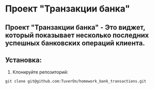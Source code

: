 # Проект "Транзакции банка"

## Проект "Транзакции банка" - Это виджет, который показывает несколько последних успешных банковских операций клиента.

## Установка:

1. Клонируйте репозиторий:
```
git clone git@github.com:TuverOn/homework_bank_transactions.git
```